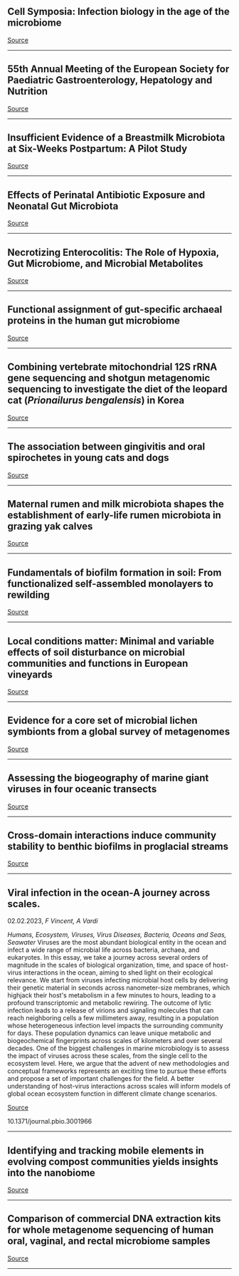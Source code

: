 ## Cell Symposia: Infection biology in the age of the microbiome

[Source](https://www.cell-symposia.com/infectionbiology-2023/)

---

## 55th Annual Meeting of the European Society for Paediatric Gastroenterology, Hepatology and Nutrition

[Source](https://espghancongress.org/)

---

## Insufficient Evidence of a Breastmilk Microbiota at Six-Weeks Postpartum: A Pilot Study

[Source](https://doi.org/10.3390/nu15030696)

---

## Effects of Perinatal Antibiotic Exposure and Neonatal Gut Microbiota

[Source](https://doi.org/10.3390/antibiotics12020258)

---

## Necrotizing Enterocolitis: The Role of Hypoxia, Gut Microbiome, and Microbial Metabolites

[Source](https://doi.org/10.3390/ijms24032471)

---

## Functional assignment of gut-specific archaeal proteins in the human gut microbiome

[Source](https://doi.org/10.1101/2023.02.01.526569)

---

## Combining vertebrate mitochondrial 12S rRNA gene sequencing and shotgun metagenomic sequencing to investigate the diet of the leopard cat (<em>Prionailurus bengalensis</em>) in Korea

[Source](https://doi.org/10.1371/journal.pone.0281245)

---

## The association between gingivitis and oral spirochetes in young cats and dogs

[Source](https://doi.org/10.1371/journal.pone.0281126)

---

## Maternal rumen and milk microbiota shapes the establishment of early-life rumen microbiota in grazing yak calves

[Source](https://doi.org/10.3168/jds.2022-22655)

---

## Fundamentals of biofilm formation in soil: From functionalized self-assembled monolayers to rewilding

[Source](https://doi.org/10.1101/2023.01.30.526320)

---

## Local conditions matter: Minimal and variable effects of soil disturbance on microbial communities and functions in European vineyards

[Source](https://doi.org/10.1371/journal.pone.0280516)

---

## Evidence for a core set of microbial lichen symbionts from a global survey of metagenomes

[Source](https://doi.org/10.1101/2023.02.02.524463)

---

## Assessing the biogeography of marine giant viruses in four oceanic transects

[Source](https://doi.org/10.1101/2023.01.30.526306)

---

## Cross-domain interactions induce community stability to benthic biofilms in proglacial streams

[Source](https://doi.org/10.1101/2023.01.31.526486)

---

## Viral infection in the ocean-A journey across scales.
 02.02.2023, _F Vincent, A Vardi_


_Humans, Ecosystem, Viruses, Virus Diseases, Bacteria, Oceans and Seas, Seawater_
Viruses are the most abundant biological entity in the ocean and infect a wide range of microbial life across bacteria, archaea, and eukaryotes. In this essay, we take a journey across several orders of magnitude in the scales of biological organization, time, and space of host-virus interactions in the ocean, aiming to shed light on their ecological relevance. We start from viruses infecting microbial host cells by delivering their genetic material in seconds across nanometer-size membranes, which highjack their host's metabolism in a few minutes to hours, leading to a profound transcriptomic and metabolic rewiring. The outcome of lytic infection leads to a release of virions and signaling molecules that can reach neighboring cells a few millimeters away, resulting in a population whose heterogeneous infection level impacts the surrounding community for days. These population dynamics can leave unique metabolic and biogeochemical fingerprints across scales of kilometers and over several decades. One of the biggest challenges in marine microbiology is to assess the impact of viruses across these scales, from the single cell to the ecosystem level. Here, we argue that the advent of new methodologies and conceptual frameworks represents an exciting time to pursue these efforts and propose a set of important challenges for the field. A better understanding of host-virus interactions across scales will inform models of global ocean ecosystem function in different climate change scenarios.

[Source](https://doi.org/10.1371/journal.pbio.3001966)

10.1371/journal.pbio.3001966

---

## Identifying and tracking mobile elements in evolving compost communities yields insights into the nanobiome

[Source](https://doi.org/10.1101/2023.02.02.526783)

---

## Comparison of commercial DNA extraction kits for whole metagenome sequencing of human oral, vaginal, and rectal microbiome samples

[Source](https://doi.org/10.1101/2023.02.01.526597)

---

